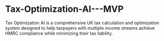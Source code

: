 # Tax-Optimization-AI---MVP
Tax Optimization AI is a comprehensive UK tax calculation and optimization system designed to help taxpayers with multiple income streams achieve HMRC compliance while minimizing their tax liability.
